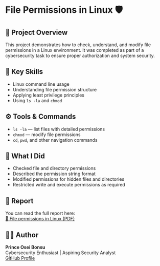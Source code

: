 
# File Permissions in Linux 🛡️

## 📘 Project Overview
This project demonstrates how to check, understand, and modify file permissions in a Linux environment. It was completed as part of a cybersecurity task to ensure proper authorization and system security.

## 🧩 Key Skills
- Linux command line usage  
- Understanding file permission structure  
- Applying least privilege principles  
- Using `ls -la` and `chmod`

## ⚙️ Tools & Commands
- `ls -la` — list files with detailed permissions  
- `chmod` — modify file permissions  
- `cd`, `pwd`, and other navigation commands  

## 🧠 What I Did
- Checked file and directory permissions  
- Described the permission string format  
- Modified permissions for hidden files and directories  
- Restricted write and execute permissions as required  

## 📄 Report
You can read the full report here:  
[📘 File permissions in Linux (PDF)](./File%20permissions%20in%20Linux.pdf)

## 🧑‍💻 Author
**Prince Osei Bonsu**  
Cybersecurity Enthusiast | Aspiring Security Analyst  
[GitHub Profile](https://github.com/Prince-Osei-Bonsu)
